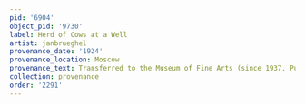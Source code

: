 ```yaml
---
pid: '6904'
object_pid: '9730'
label: Herd of Cows at a Well
artist: janbrueghel
provenance_date: '1924'
provenance_location: Moscow
provenance_text: Transferred to the Museum of Fine Arts (since 1937, Pushkin Museum)
collection: provenance
order: '2291'
---
```

